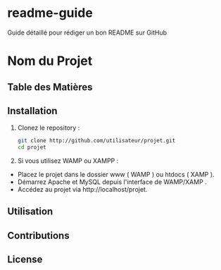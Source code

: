 # readme-guide
Guide détaillé pour rédiger un bon README sur GitHub

# Nom du Projet

## Table des Matières
## Installation
1. Clonez le repository :
   ```bash
   git clone http://github.com/utilisateur/projet.git
   cd projet
2. Si vous utilisez WAMP ou XAMPP :
* Placez le projet dans le dossier www ( WAMP ) ou htdocs ( XAMP ).
* Démarrez Apache et MySQL depuis l'interface de WAMP/XAMP .
* Accédez au projet via http://localhost/projet.
## Utilisation
## Contributions
## License
